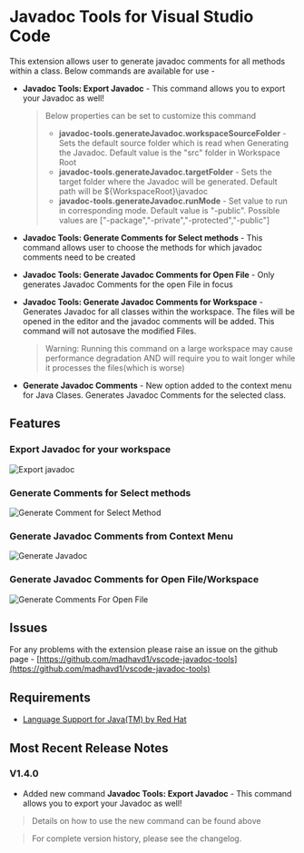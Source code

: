 # Javadoc Tools for Visual Studio Code

This extension allows user to generate javadoc comments for all methods within a class.
Below commands are available for use - 
* **Javadoc Tools: Export Javadoc** - This command allows you to export your Javadoc as well!
  > Below properties can be set to customize this command
  > * **javadoc-tools.generateJavadoc.workspaceSourceFolder** - Sets the default source folder which is read when Generating the Javadoc. Default value is the \"src\" folder in Workspace Root
  > * **javadoc-tools.generateJavadoc.targetFolder** - Sets the target folder where the Javadoc will be generated. Default path will be ${WorkspaceRoot}\\javadoc
  > * **javadoc-tools.generateJavadoc.runMode** - Set value to run in corresponding mode. Default value is \"-public\". Possible values are ["-package","-private","-protected","-public"]

* **Javadoc Tools: Generate Comments for Select methods** - This command allows user to choose the methods for which javadoc comments need to be created
* **Javadoc Tools: Generate Javadoc Comments for Open File** - Only generates Javadoc Comments for the open File in focus
* **Javadoc Tools: Generate Javadoc Comments for Workspace** - Generates Javadoc for all classes within the workspace.
    The files will be opened in the editor and the javadoc comments will be added. This command will not autosave the modified Files.
    >Warning: Running this command on a large workspace may cause performance degradation AND will require you to wait longer while it processes the files(which is worse)
* **Generate Javadoc Comments** - New option added to the context menu for Java Clases. Generates Javadoc Comments for the selected class.

## Features

### Export Javadoc for your workspace
![Export javadoc](https://github.com/madhavd1/vscode-javadoc-tools/raw/master/img/export_javadoc.jpg)

### Generate Comments for Select methods
![Generate Comment for Select Method](https://github.com/madhavd1/vscode-javadoc-tools/raw/master/img/select_method.gif)

### Generate Javadoc Comments from Context Menu
![Generate Javadoc](https://github.com/madhavd1/vscode-javadoc-tools/raw/master/img/genFromContext.png)

### Generate Javadoc Comments for Open File/Workspace
![Generate Comments For Open File](https://github.com/madhavd1/vscode-javadoc-tools/raw/master/img/CmdPallete.png)

## Issues
For any problems with the extension please raise an issue on the github page - [https://github.com/madhavd1/vscode-javadoc-tools](https://github.com/madhavd1/vscode-javadoc-tools)
## Requirements
* [Language Support for Java(TM) by Red Hat](https://marketplace.visualstudio.com/items?itemName=redhat.java)

## Most Recent Release Notes
### V1.4.0
- Added new command **Javadoc Tools: Export Javadoc** - This command allows you to export your Javadoc as well!
>Details on how to use the new command can be found above

>For complete version history, please see the changelog.